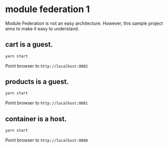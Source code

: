# module federation 1

Module Federation is not an easy architecture. However, this sample project aims to make it easy to understand.

## cart is a guest.

```bash
yarn start

```

Point browser to ``http://localhost:8082``


## products is a guest.

```bash
yarn start
```

Point browser to ``http://localhost:8081``


## container is a host.

```bash
yarn start
```

Point browser to ``http://localhost:8080``

